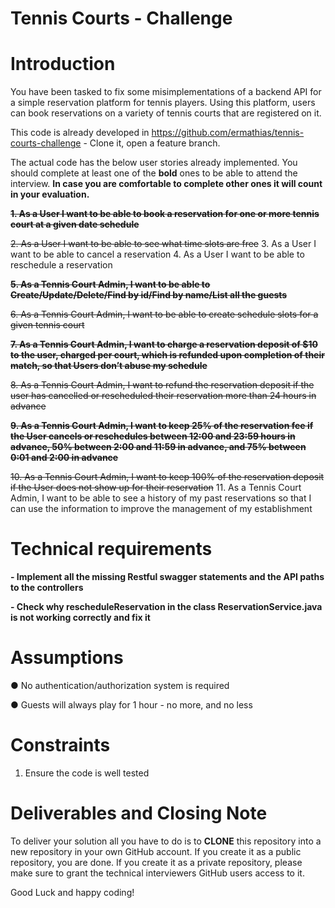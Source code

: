 # Tennis Courts - Challenge

# Introduction 
You have been tasked to fix some misimplementations of a backend API for a simple reservation platform for tennis players. Using this platform, users can book reservations on a variety of tennis courts that are registered on it. 

This code is already developed in https://github.com/ermathias/tennis-courts-challenge - Clone it, open a feature branch.

The actual code has the below user stories already implemented. You should complete at least one of the **bold** ones to be able to attend the interview. **In case you are comfortable to complete other ones it will count in your evaluation.**

~~**1. As a User I want to be able to book a reservation for one or more tennis court at a given date schedule**~~

~~2. As a User I want to be able to see what time slots are free~~
3. As a User I want to be able to cancel a reservation 
4. As a User I want to be able to reschedule a reservation 

~~**5. As a Tennis Court Admin, I want to be able to Create/Update/Delete/Find by id/Find by name/List all the guests**~~

~~6. As a Tennis Court Admin, I want to be able to create schedule slots for a given tennis court~~

~~**7. As a Tennis Court Admin, I want to charge a reservation deposit of $10 to the user, charged per court, which is refunded upon completion of their match, so that Users don’t abuse my schedule**~~

~~8. As a Tennis Court Admin, I want to refund the reservation deposit if the user has cancelled or rescheduled their reservation more than 24 hours in advance~~

~~**9. As a Tennis Court Admin, I want to keep 25% of the reservation fee if the User cancels or reschedules between 12:00 and 23:59 hours in advance, 50% between 2:00 and 11:59 in advance, and 75% between 0:01 and 2:00 in advance**~~

~~10. As a Tennis Court Admin, I want to keep 100% of the reservation deposit if the User does not show up for their reservation~~
11. As a Tennis Court Admin, I want to be able to see a history of my past reservations so that I can use the information to improve the management of my establishment 

# Technical requirements
 
 **- Implement all the missing Restful swagger statements and the API paths to the controllers**
 
 **- Check why rescheduleReservation in the class ReservationService.java is not working correctly and fix it**
 
# Assumptions 
●	No authentication/authorization system is required 

●	Guests will always play for 1 hour - no more, and no less 
 
# Constraints 
1. Ensure the code is well tested
 
# Deliverables and Closing Note 
To deliver your solution all you have to do is to **CLONE** this repository into a new repository in your own GitHub account. If you create it as a public repository, you are done. If you create it as a private repository, please make sure to grant the technical interviewers GitHub users access to it.

Good Luck and happy coding!
